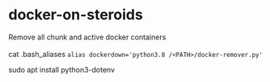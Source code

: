 # docker-on-steroids
Remove all chunk and active docker containers<br></br>
cat .bash_aliases
```alias dockerdown='python3.8 /<PATH>/docker-remover.py'```
<p>sudo apt install python3-dotenv</p>
